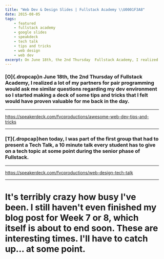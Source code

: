 ```yaml
---
title: "Web Dev & Design Slides | Fullstack Academy \\U0001F3A8"
date: 2015-08-05
tags:
    - featured
    - fullstack academy
    - google slides
    - speakdeck
    - tech talk
    - tips and tricks
    - web design
    - web dev
excerpt: On June 18th, the 2nd Thursday  Fullstack Academy, I realized lot of my partners for pair programmi would ask me similar question regarding my dev environment so I started making a deck of some tips  tricks that I felt would have prov valuable for me back in the day.
---
```


### [O]{.dropcap}n June 18th, the 2nd Thursday of Fullstack Academy, I realized a lot of my partners for pair programming would ask me similar questions regarding my dev environment so I started making a deck of some tips and tricks that I felt would have proven valuable for me back in the day.

------------------------------------------------------------------------

https://speakerdeck.com/fvcproductions/awesome-web-dev-tips-and-tricks

------------------------------------------------------------------------

### [T]{.dropcap}hen today, I was part of the first group that had to present a Tech Talk, a 10 minute talk every student has to give on a tech topic at some point during the senior phase of Fullstack.

------------------------------------------------------------------------

https://speakerdeck.com/fvcproductions/web-design-tech-talk

------------------------------------------------------------------------

It's terribly crazy how busy I've been. I still haven't even finished my blog post for Week 7 or 8, which itself is about to end soon. These are interesting times. I'll have to catch up... at some point.
===========================================================================================================================================================================================================
